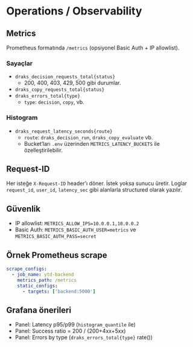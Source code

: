 # Operations / Observability

## Metrics
Prometheus formatında `/metrics` (opsiyonel Basic Auth + IP allowlist).

### Sayaçlar
- `draks_decision_requests_total{status}`
  - 200, 400, 403, 429, 500 gibi durumlar.
- `draks_copy_requests_total{status}`
- `draks_errors_total{type}`
  - `type`: `decision`, `copy`, vb.

### Histogram
- `draks_request_latency_seconds{route}`
  - `route`: `draks_decision_run`, `draks_copy_evaluate` vb.
  - Bucket’ları `.env` üzerinden `METRICS_LATENCY_BUCKETS` ile özelleştirilebilir.

## Request-ID
Her isteğe `X-Request-ID` header’ı döner. İstek yoksa sunucu üretir.
Loglar `request_id`, `user_id`, `latency_sec` gibi alanlarla structured olarak yazılır.

## Güvenlik
- IP allowlist: `METRICS_ALLOW_IPS=10.0.0.1,10.0.0.2`
- Basic Auth: `METRICS_BASIC_AUTH_USER=metrics` ve `METRICS_BASIC_AUTH_PASS=secret`

## Örnek Prometheus scrape
```yaml
scrape_configs:
  - job_name: ytd-backend
    metrics_path: /metrics
    static_configs:
      - targets: ['backend:5000']
```

## Grafana önerileri
- Panel: Latency p95/p99 (`histogram_quantile` ile)
- Panel: Success ratio = 200 / (200+4xx+5xx)
- Panel: Errors by type (`draks_errors_total{type}` rate())

